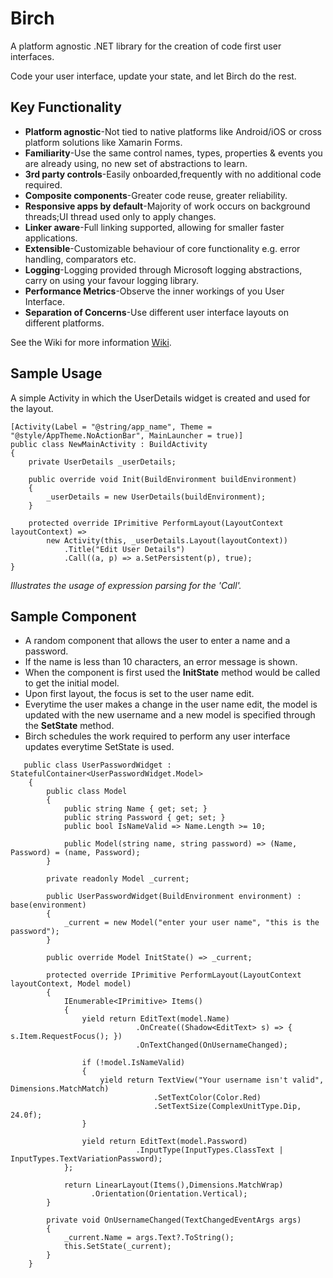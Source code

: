 # Birch

A platform agnostic .NET library for the creation of code first user interfaces.

Code your user interface, update your state, and let Birch do the rest.

## Key Functionality

* **Platform agnostic**-Not tied to native platforms like Android/iOS or cross platform solutions like Xamarin Forms.
* **Familiarity**-Use the same control names, types, properties & events you are already using, no new set of abstractions to learn.
* **3rd party controls**-Easily onboarded,frequently with no additional code required.
* **Composite components**-Greater code reuse, greater reliability.
* **Responsive apps by default**-Majority of work occurs on background threads;UI thread used only to apply changes.
* **Linker aware**-Full linking supported, allowing for smaller faster applications.
* **Extensible**-Customizable behaviour of core functionality e.g. error handling, comparators etc.
* **Logging**-Logging provided through Microsoft logging abstractions, carry on using your favour logging library.
* **Performance Metrics**-Observe the inner workings of you User Interface.
* **Separation of Concerns**-Use different user interface layouts on different platforms. 

See the Wiki for more information  [Wiki](https://github.com/VistianOpenSource/Birch/wiki).

## Sample Usage

A simple Activity in which the UserDetails widget is created and used for the layout. 

~~~~
[Activity(Label = "@string/app_name", Theme = "@style/AppTheme.NoActionBar", MainLauncher = true)]
public class NewMainActivity : BuildActivity
{
    private UserDetails _userDetails;

    public override void Init(BuildEnvironment buildEnvironment)
    {
        _userDetails = new UserDetails(buildEnvironment);
    }

    protected override IPrimitive PerformLayout(LayoutContext layoutContext) =>
        new Activity(this, _userDetails.Layout(layoutContext))
            .Title("Edit User Details")
            .Call((a, p) => a.SetPersistent(p), true);
}
~~~~
*Illustrates the usage of expression parsing for the 'Call'.*

## Sample Component

* A random component that allows the user to enter a name and a password. 
* If the name is less than 10 characters, an error message is shown. 
* When the component is first used the **InitState** method would be called to get the initial model.
* Upon first layout, the focus is set to the user name edit. 
* Everytime the user makes a change in the user name edit, the model is updated with the new username and a new model is specified through the **SetState** method. 
* Birch schedules the work required to perform any user interface updates everytime SetState is used.

~~~~
   public class UserPasswordWidget : StatefulContainer<UserPasswordWidget.Model>
    {
        public class Model
        {
            public string Name { get; set; }
            public string Password { get; set; }
            public bool IsNameValid => Name.Length >= 10;

            public Model(string name, string password) => (Name, Password) = (name, Password);
        }

        private readonly Model _current;

        public UserPasswordWidget(BuildEnvironment environment) : base(environment)
        {
            _current = new Model("enter your user name", "this is the password");
        }

        public override Model InitState() => _current;

        protected override IPrimitive PerformLayout(LayoutContext layoutContext, Model model)
        {
            IEnumerable<IPrimitive> Items()
            {
                yield return EditText(model.Name)
                            .OnCreate((Shadow<EditText> s) => { s.Item.RequestFocus(); })
                            .OnTextChanged(OnUsernameChanged);

                if (!model.IsNameValid)
                {
                    yield return TextView("Your username isn't valid", Dimensions.MatchMatch)
                                .SetTextColor(Color.Red)
                                .SetTextSize(ComplexUnitType.Dip, 24.0f);
                }

                yield return EditText(model.Password)
                            .InputType(InputTypes.ClassText | InputTypes.TextVariationPassword);
            };

            return LinearLayout(Items(),Dimensions.MatchWrap)
                  .Orientation(Orientation.Vertical);
        }

        private void OnUsernameChanged(TextChangedEventArgs args)
        {
            _current.Name = args.Text?.ToString();
            this.SetState(_current);
        }
    }
~~~~



  